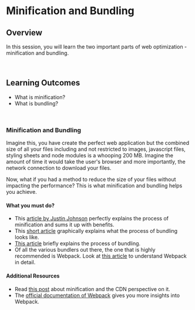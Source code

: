 # **Minification and Bundling**

## Overview

In this session, you will learn the two important parts of web optimization - minification and bundling.

<br />

## Learning Outcomes

- What is minification?
- What is bundling?

<br />

### Minification and Bundling

Imagine this, you have create the perfect web application but the combined size of all your files including and not restricted to images, javascript files, styling sheets and node modules is a whooping 200 MB. Imagine the amount of time it would take the user's browser and more importantly, the network connection to download your files. 

Now, what if you had a method to reduce the size of your files without impacting the performance? This is what minification and bundling helps you achieve.

#### What you must do?

- This [article by Justin Johnson](https://blog.stackpath.com/glossary-minification/) perfectly explains the process of minification and sums it up with benefits.
- This [short article](http://vswebessentials.com/features/bundling) graphically explains what the process of bundling looks like.
- [This article](https://www.sitepoint.com/javascript-modules-bundling-transpiling/) briefly explains the process of bundling.
- Of all the various bundlers out there, the one that is highly recommended is Webpack. Look at [this article](https://tutorialzine.com/2017/04/learn-webpack-in-15-minutes) to understand Webpack in detail.


#### Additional Resources

- Read [this post](https://www.imperva.com/learn/performance/minification/) about minification and the CDN perspective on it.
- The [official documentation of Webpack](https://webpack.js.org/concepts/) gives you more insights into Webpack.

<br />
